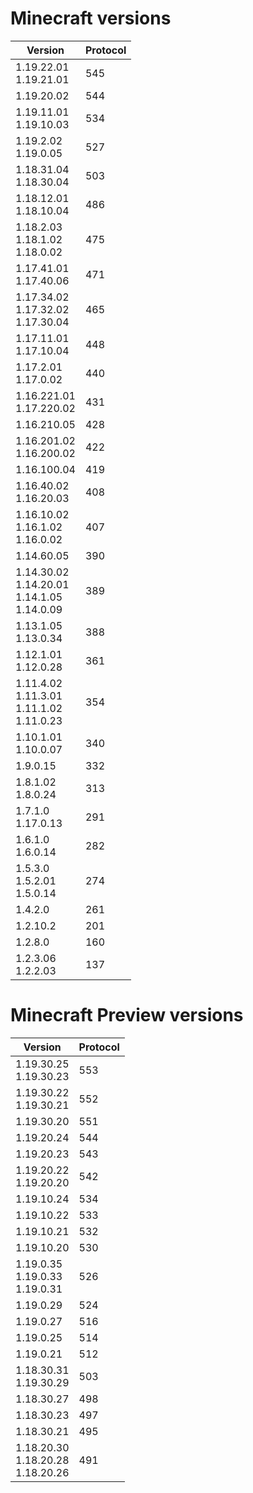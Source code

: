# Minecraft versions

| Version                                                    | Protocol |
|------------------------------------------------------------|----------|
| 1.19.22.01<br/>1.19.21.01                                  | 545      |
| 1.19.20.02                                                 | 544      |
| 1.19.11.01<br/>1.19.10.03                                  | 534      |
| 1.19.2.02<br/>1.19.0.05                                    | 527      |
| 1.18.31.04<br/>1.18.30.04                                  | 503      |
| 1.18.12.01<br/>1.18.10.04                                  | 486      |
| 1.18.2.03<br/>1.18.1.02<br/>1.18.0.02                      | 475      |
| 1.17.41.01<br/>1.17.40.06                                  | 471      |
| 1.17.34.02<br/>1.17.32.02<br/>1.17.30.04                   | 465      |
| 1.17.11.01<br/>1.17.10.04                                  | 448      |
| 1.17.2.01<br/>1.17.0.02                                    | 440      |
| 1.16.221.01<br/>1.17.220.02                                | 431      |
| 1.16.210.05                                                | 428      |
| 1.16.201.02<br/>1.16.200.02                                | 422      |
| 1.16.100.04                                                | 419      |
| 1.16.40.02<br/>1.16.20.03                                  | 408      |
| 1.16.10.02<br/>1.16.1.02<br/>1.16.0.02                     | 407      |
| 1.14.60.05                                                 | 390      |
| 1.14.30.02<br/>1.14.20.01<br/>1.14.1.05<br/>1.14.0.09<br/> | 389      |
| 1.13.1.05<br/>1.13.0.34                                    | 388      |
| 1.12.1.01<br/>1.12.0.28                                    | 361      |
| 1.11.4.02<br/>1.11.3.01<br/>1.11.1.02<br/>1.11.0.23        | 354      |
| 1.10.1.01<br/>1.10.0.07                                    | 340      |
| 1.9.0.15                                                   | 332      |
| 1.8.1.02<br/>1.8.0.24                                      | 313      |
| 1.7.1.0<br/>1.17.0.13                                      | 291      |
| 1.6.1.0<br/>1.6.0.14                                       | 282      |
| 1.5.3.0<br/>1.5.2.01<br/>1.5.0.14                          | 274      |
| 1.4.2.0                                                    | 261      |
| 1.2.10.2                                                   | 201      |
| 1.2.8.0                                                    | 160      |
| 1.2.3.06<br/>1.2.2.03                                      | 137      |

# Minecraft Preview versions

| Version                                  | Protocol |
|------------------------------------------|----------|
| 1.19.30.25<br/>1.19.30.23                | 553      |
| 1.19.30.22<br/>1.19.30.21                | 552      |
| 1.19.30.20                               | 551      |
| 1.19.20.24                               | 544      |
| 1.19.20.23                               | 543      |
| 1.19.20.22<br/>1.19.20.20                | 542      |
| 1.19.10.24                               | 534      |
| 1.19.10.22                               | 533      |
| 1.19.10.21                               | 532      |
| 1.19.10.20                               | 530      |
| 1.19.0.35<br/>1.19.0.33<br/>1.19.0.31    | 526      |
| 1.19.0.29                                | 524      |
| 1.19.0.27                                | 516      |
| 1.19.0.25                                | 514      |
| 1.19.0.21                                | 512      |
| 1.18.30.31<br/>1.19.30.29                | 503      |
| 1.18.30.27                               | 498      |
| 1.18.30.23                               | 497      |
| 1.18.30.21                               | 495      |
| 1.18.20.30<br/>1.18.20.28<br/>1.18.20.26 | 491      |